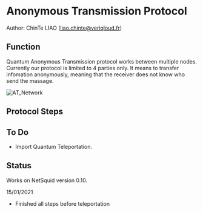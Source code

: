# Anonymous Transmission Protocol
Author: ChinTe LIAO (liao.chinte@veriqloud.fr)

## Function

Quantum Anonymous Transmission protocol works between multiple nodes. Currently our protocol is limited to 4 parties only.
It means to transfer infomation anonymously, meaning that the receiver does not know who send the massage.


![AT_Network](https://github.com/LiaoChinTe/netsquid-simulation/blob/main/AnonymousTransmission/AnonymousTransmission_Network.png)




## Protocol Steps




## To Do

- Import Quantum Teleportation.


## Status

Works on NetSquid version 0.10.


15/01/2021
- Finished all steps before teleportation
